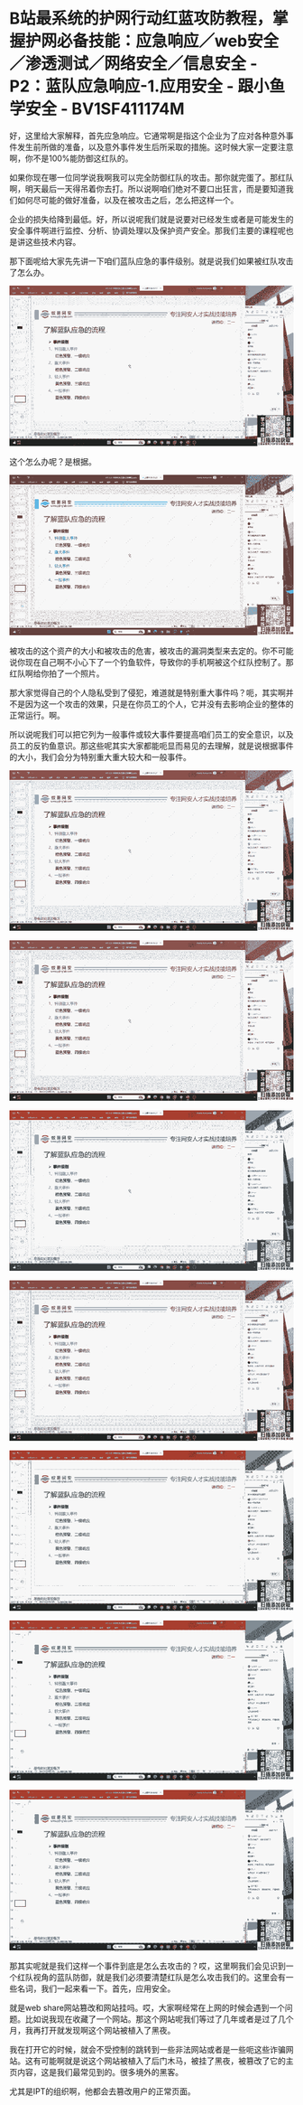 # B站最系统的护网行动红蓝攻防教程，掌握护网必备技能：应急响应／web安全／渗透测试／网络安全／信息安全 - P2：蓝队应急响应-1.应用安全 - 跟小鱼学安全 - BV1SF411174M

好，这里给大家解释，首先应急响应。它通常啊是指这个企业为了应对各种意外事件发生前所做的准备，以及意外事件发生后所采取的措施。这时候大家一定要注意啊，你不是100%能防御这红队的。

如果你现在哪一位同学说我啊我可以完全防御红队的攻击。那你就完蛋了。那红队啊，明天最后一天得吊着你去打。所以说啊咱们绝对不要口出狂言，而是要知道我们如何尽可能的做好准备，以及在被攻击之后，怎么把这样一个。

企业的损失给降到最低。好，所以说呢我们就是说要对已经发生或者是可能发生的安全事件啊进行监控、分析、协调处理以及保护资产安全。那我们主要的课程呢也是讲这些技术内容。

那下面呢给大家先先讲一下咱们蓝队应急的事件级别。就是说我们如果被红队攻击了怎么办。

![](img/bad229414e4b5cd1f9b90b69416c1af7_1.png)

这个怎么办呢？是根据。

![](img/bad229414e4b5cd1f9b90b69416c1af7_3.png)

被攻击的这个资产的大小和被攻击的危害，被攻击的漏洞类型来去定的。你不可能说你现在自己啊不小心下了一个钓鱼软件，导致你的手机啊被这个红队控制了。那红队啊给你拍了一个照片。

那大家觉得自己的个人隐私受到了侵犯，难道就是特别重大事件吗？呃，其实啊并不是因为这一个攻击的效果，只是在你员工的个人，它并没有去影响企业的整体的正常运行。啊。

所以说呢我们可以把它列为一般事件或较大事件要提高咱们员工的安全意识，以及员工的反钓鱼意识。那这些呢其实大家都能呃显而易见的去理解，就是说根据事件的大小，我们会分为特别重大重大较大和一般事件。



![](img/bad229414e4b5cd1f9b90b69416c1af7_5.png)

![](img/bad229414e4b5cd1f9b90b69416c1af7_6.png)

![](img/bad229414e4b5cd1f9b90b69416c1af7_7.png)

![](img/bad229414e4b5cd1f9b90b69416c1af7_8.png)

![](img/bad229414e4b5cd1f9b90b69416c1af7_9.png)

![](img/bad229414e4b5cd1f9b90b69416c1af7_10.png)

![](img/bad229414e4b5cd1f9b90b69416c1af7_11.png)

那其实呢就是我们这样一个事件到底是怎么去攻击的？哎，这里啊我们会见识到一个红队视角的蓝队防御，就是我们必须要清楚红队是怎么攻击我们的。这里会有一些名词，我们一起来看一下。首先，应用安全。

就是web share网站篡改和网站挂吗。哎，大家啊经常在上网的时候会遇到一个问题。比如说我现在收藏了一个网站。那这个网站呢我们等过了几年或者是过了几个月，我再打开就发现啊这个网站被植入了黑夜。

我在打开它的时候，就会不受控制的跳转到一些非法网站或者是一些呃这些诈骗网站。这有可能啊就是说这个网站被植入了后门木马，被挂了黑夜，被篡改了它的主页内容，这是我们最常见到的。很多境外的黑客。

尤其是IPT的组织啊，他都会去篡改用户的正常页面。